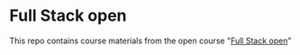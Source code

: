 # Full Stack open
This repo contains course materials from the open course "[Full Stack open](https://fullstackopen.com/en/)"
